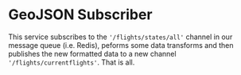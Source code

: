 # GeoJSON Subscriber

This service subscribes to the ```'/flights/states/all'``` channel in our message queue (i.e. Redis), peforms some data transforms and then publishes the new formatted data to a new channel ```'/flights/currentflights'```.  That is all.